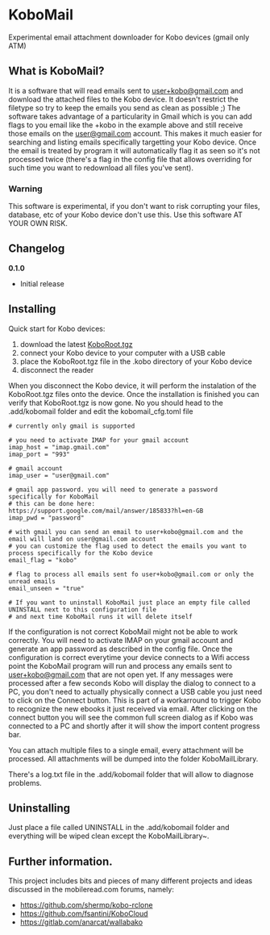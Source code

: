 # KoboMail
Experimental email attachment downloader for Kobo devices (gmail only ATM)

## What is KoboMail?
It is a software that will read emails sent to user+kobo@gmail.com and download the attached files to the Kobo device.
It doesn't restrict the filetype so try to keep the emails you send as clean as possible ;)
The software takes advantage of a particularity in Gmail which is you can add flags to you email like the +kobo in the example above and still receive those emails on the user@gmail.com account. This makes it much easier for searching and listing emails specifically targetting your Kobo device.
Once the email is treated by program it will automatically flag it as seen so it's not processed twice (there's a flag in the config file that allows overriding for such time you want to redownload all files you've sent).

### Warning

This software is experimental, if you don't want to risk corrupting your files, database, etc of your Kobo device don't use this.
Use this software AT YOUR OWN RISK.

## Changelog
**0.1.0**
* Initial release

## Installing

Quick start for Kobo devices:

1. download the latest [KoboRoot.tgz](https://github.com/clisboa/KoboMail/releases/download/v0.1/KoboRoot.tgz)
1. connect your Kobo device to your computer with a USB cable
3. place the KoboRoot.tgz file in the .kobo directory of your Kobo device
4. disconnect the reader

When you disconnect the Kobo device, it will perform the instalation of the KoboRoot.tgz files onto the device.
Once the installation is finished you can verify that KoboRoot.tgz is now gone.
No you should head to the .add/kobomail folder and edit the kobomail_cfg.toml file


```
# currently only gmail is supported

# you need to activate IMAP for your gmail account
imap_host = "imap.gmail.com"
imap_port = "993"

# gmail account
imap_user = "user@gmail.com"

# gmail app password. you will need to generate a password specifically for KoboMail
# this can be done here: https://support.google.com/mail/answer/185833?hl=en-GB
imap_pwd = "password"

# with gmail you can send an email to user+kobo@gmail.com and the email will land on user@gmail.com account
# you can customize the flag used to detect the emails you want to process specifically for the Kobo device
email_flag = "kobo"

# flag to process all emails sent fo user+kobo@gmail.com or only the unread emails
email_unseen = "true"

# If you want to uninstall KoboMail just place an empty file called UNINSTALL next to this configuration file 
# and next time KoboMail runs it will delete itself
```

If the configuration is not correct KoboMail might not be able to work correctly.
You will need to activate IMAP on your gmail account and generate an app password as described in the config file.
Once the configuration is correct everytime your device connects to a Wifi access point the KoboMail program will run and process any emails sent to user+kobo@gmail.com that are not open yet.
If any messages were processed after a few seconds Kobo will display the dialog to connect to a PC, you don't need to actually physically connect a USB cable you just need to click on the Connect button. This is part of a workarround to trigger Kobo to recognize the new ebooks it just received via email.
After clicking on the connect button you will see the common full screen dialog as if Kobo was connected to a PC and shortly after it will show the import content progress bar.

You can attach multiple files to a single email, every attachment will be processed. All attachments will be dumped into the folder KoboMailLibrary.

There's a log.txt file in the .add/kobomail folder that will allow to diagnose problems.

## Uninstalling

Just place a file called UNINSTALL in the .add/kobomail folder and everything will be wiped clean except the KoboMailLibrary~.

## Further information.
This project includes bits and pieces of many different projects and ideas discussed in the mobileread.com forums, namely:
 - https://github.com/shermp/kobo-rclone
 - https://github.com/fsantini/KoboCloud
 - https://gitlab.com/anarcat/wallabako

